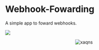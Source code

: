 # Webhook-Fowarding
A simple app to foward webhooks.
  
![](https://dcbadge.limes.pink/api/shield/1207000339572723762)
<p align="center"> <img src="https://komarev.com/ghpvc/?username=xaqns&label=Repo%20views&color=0e75b6&style=flat" alt="xaqns" /> </p>

